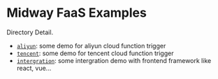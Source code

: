 # Midway FaaS Examples

Directory Detail.

- [`aliyun`](./aliyun): some demo for aliyun cloud function trigger
- [`tencent`](./tencent): some demo for tencent cloud function trigger
- [`intergration`](./intergration): some intergration demo with frontend framework like react, vue...